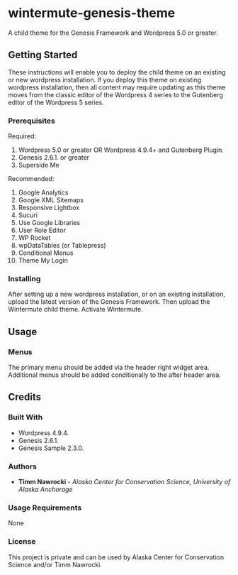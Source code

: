 # wintermute-genesis-theme
A child theme for the Genesis Framework and Wordpress 5.0 or greater.

## Getting Started

These instructions will enable you to deploy the child theme on an existing or new wordpress installation. If you deploy this theme on existing wordpress installation, then all content may require updating as this theme moves from the classic editor of the Wordpress 4 series to the Gutenberg editor of the Wordpress 5 series.

### Prerequisites
Required:
1. Wordpress 5.0 or greater OR Wordpress 4.9.4+ and Gutenberg Plugin.
2. Genesis 2.6.1. or greater
2. Superside Me

Recommended:
1. Google Analytics
2. Google XML Sitemaps
3. Responsive Lightbox
4. Sucuri
5. Use Google Libraries
6. User Role Editor
7. WP Rocket
8. wpDataTables (or Tablepress)
9. Conditional Menus
10. Theme My Login

### Installing

After setting up a new wordpress installation, or on an existing installation, upload the latest version of the Genesis Framework. Then upload the Wintermute child theme. Activate Wintermute.

## Usage

### Menus
The primary menu should be added via the header right widget area.
Additional menus should be added conditionally to the after header area.

## Credits

### Built With
* Wordpress 4.9.4.
* Genesis 2.6.1.
* Genesis Sample 2.3.0.

### Authors

* **Timm Nawrocki** - *Alaska Center for Conservation Science, University of Alaska Anchorage*

### Usage Requirements

None

### License

This project is private and can be used by Alaska Center for Conservation Science and/or Timm Nawrocki.

